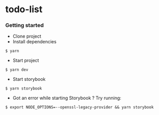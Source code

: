 # todo-list

### Getting started

- Clone project
- Install dependencies

```
$ yarn
```

- Start project

```
$ yarn dev
```

- Start storybook

```
$ yarn storybook
```

- Got an error while starting Storybook ? Try running:

```
$ export NODE_OPTIONS=--openssl-legacy-provider && yarn storybook
```
